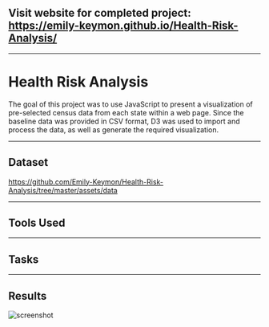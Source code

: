 ## Visit website for completed project:  https://emily-keymon.github.io/Health-Risk-Analysis/

---
# Health Risk Analysis
The goal of this project was to use JavaScript to present a visualization of pre-selected census data from each state within a web page. Since the baseline data was provided in CSV format, D3 was used to import and process the data, as well as generate the required visualization.

---
## Dataset
https://github.com/Emily-Keymon/Health-Risk-Analysis/tree/master/assets/data

---
## Tools Used


---
## Tasks


---


## Results
![screenshot](https://user-images.githubusercontent.com/64673015/95002404-31e29480-0599-11eb-8c0e-aaee1096308a.PNG)


